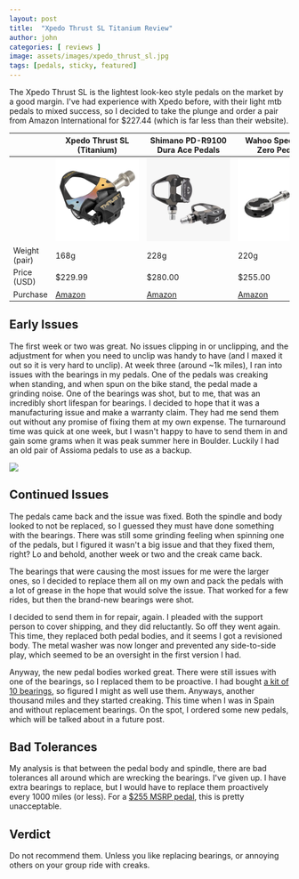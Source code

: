 ```yaml
---
layout: post
title:  "Xpedo Thrust SL Titanium Review"
author: john
categories: [ reviews ]
image: assets/images/xpedo_thrust_sl.jpg
tags: [pedals, sticky, featured]
---
```

The Xpedo Thrust SL is the lightest look-keo style pedals on the market by a good margin. I've had experience with Xpedo before, with their light mtb pedals to mixed success, so I decided to take the plunge and order a pair from Amazon International for $227.44 (which is far less than their website).


|   | Xpedo Thrust SL (Titanium) | Shimano PD-R9100 Dura Ace Pedals | Wahoo Speedplay Zero Pedals |
|---|----------------------------|---------------------------------|-----------------------------|
|  | <img src="/assets/images/xpedo_thrust_sl_comparison.jpg" style="max-width: 150px;"> | <img src="/assets/images/shimano_r9100_pedals.jpg" style="max-width: 150px;"> | <img src="/assets/images/wahoo_speedplay_zero.jpg" style="max-width: 150px;"> |
| Weight (pair) | 168g | 228g | 220g |
| Price (USD) | $229.99 | $280.00 | $255.00 |
| Purchase | <a href="https://amzn.to/3MKuRPw">Amazon</a> | <a href="https://amzn.to/3SPBCTE">Amazon</a> | <a href="https://amzn.to/3MJXhJm">Amazon</a> |


## Early Issues

The first week or two was great. No issues clipping in or unclipping, and the adjustment for when you need to unclip was handy to have (and I maxed it out so it is very hard to unclip). At week three (around ~1k miles), I ran into issues with the bearings in my pedals. One of the pedals was creaking when standing, and when spun on the bike stand, the pedal made a grinding noise. One of the bearings was shot, but to me, that was an incredibly short lifespan for bearings. I decided to hope that it was a manufacturing issue and make a warranty claim. They had me send them out without any promise of fixing them at my own expense. The turnaround time was quick at one week, but I wasn't happy to have to send them in and gain some grams when it was peak summer here in Boulder. Luckily I had an old pair of Assioma pedals to use as a backup.

<img src="{{ site.baseurl }}/assets/images/thm_thrust_sl.jpg" style="display:block; margin-left: auto; margin-right: auto;">

## Continued Issues

The pedals came back and the issue was fixed. Both the spindle and body looked to not be replaced, so I guessed they must have done something with the bearings. There was still some grinding feeling when spinning one of the pedals, but I figured it wasn't a big issue and that they fixed them, right? Lo and behold, another week or two and the creak came back.

The bearings that were causing the most issues for me were the larger ones, so I decided to replace them all on my own and pack the pedals with a lot of grease in the hope that would solve the issue. That worked for a few rides, but then the brand-new bearings were shot.

I decided to send them in for repair, again. I pleaded with the support person to cover shipping, and they did reluctantly. So off they went again. This time, they replaced both pedal bodies, and it seems I got a revisioned body. The metal washer was now longer and prevented any side-to-side play, which seemed to be an oversight in the first version I had.

Anyway, the new pedal bodies worked great. There were still issues with one of the bearings, so I replaced them to be proactive. I had bought [a kit of 10 bearings](https://amzn.to/3MJSA22), so figured I might as well use them. Anyways, another thousand miles and they started creaking. This time when I was in Spain and without replacement bearings. On the spot, I ordered some new pedals, which will be talked about in a future post.

## Bad Tolerances

My analysis is that between the pedal body and spindle, there are bad tolerances all around which are wrecking the bearings. I've given up. I have extra bearings to replace, but I would have to replace them proactively every 1000 miles (or less). For a [$255 MSRP pedal](https://xpedo.com/product/pedals/road/thrust-sl/), this is pretty unacceptable.

## Verdict

Do not recommend them. Unless you like replacing bearings, or annoying others on your group ride with creaks.